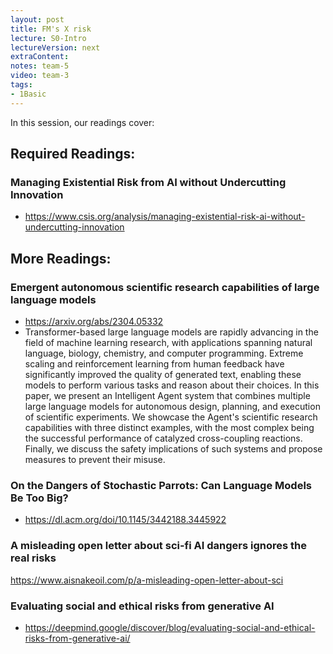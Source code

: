 ```yaml
---
layout: post
title: FM's X risk 
lecture: S0-Intro
lectureVersion: next
extraContent: 
notes: team-5
video: team-3
tags:
- 1Basic
---
```


In this session, our readings cover: 

## Required Readings: 

### Managing Existential Risk from AI without Undercutting Innovation
  + https://www.csis.org/analysis/managing-existential-risk-ai-without-undercutting-innovation


## More Readings: 


### Emergent autonomous scientific research capabilities of large language models
  + https://arxiv.org/abs/2304.05332
  + Transformer-based large language models are rapidly advancing in the field of machine learning research, with applications spanning natural language, biology, chemistry, and computer programming. Extreme scaling and reinforcement learning from human feedback have significantly improved the quality of generated text, enabling these models to perform various tasks and reason about their choices. In this paper, we present an Intelligent Agent system that combines multiple large language models for autonomous design, planning, and execution of scientific experiments. We showcase the Agent's scientific research capabilities with three distinct examples, with the most complex being the successful performance of catalyzed cross-coupling reactions. Finally, we discuss the safety implications of such systems and propose measures to prevent their misuse.


### On the Dangers of Stochastic Parrots: Can Language Models Be Too Big?
  + https://dl.acm.org/doi/10.1145/3442188.3445922

### A misleading open letter about sci-fi AI dangers ignores the real risks
  https://www.aisnakeoil.com/p/a-misleading-open-letter-about-sci

### Evaluating social and ethical risks from generative AI
  + https://deepmind.google/discover/blog/evaluating-social-and-ethical-risks-from-generative-ai/